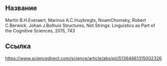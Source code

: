 ## Название
Martin B.H.Everaert, Marinus A.C.Huybregts, NoamChomsky, Robert C.Berwick, Johan J.Bolhuis Structures, Not Strings: Linguistics as Part of the Cognitive Sciences, 2015, 743

## Ссылка
https://www.sciencedirect.com/science/article/abs/pii/S1364661315002326

